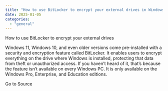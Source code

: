 ```yaml
---
title: "How to use BitLocker to encrypt your external drives in Windows"
date: 2025-01-05
categories: 
  - "general"
---
```


How to use BitLocker to encrypt your external drives

Windows 11, Windows 10, and even older versions come pre-installed with a security and encryption feature called BitLocker. It enables users to encrypt everything on the drive where Windows is installed, protecting that data from theft or unauthorized access. If you haven’t heard of it, that’s because the feature isn’t available on every Windows PC. It is only available on the Windows Pro, Enterprise, and Education editions.

Go to Source
